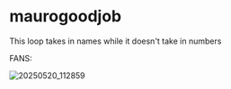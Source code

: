 # maurogoodjob
This loop takes in names while it doesn't take in numbers

FANS:

![20250520_112859](https://github.com/user-attachments/assets/11d306fa-d483-47b4-baa6-f0adbf6193e1)

